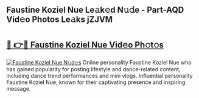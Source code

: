 ## Faustine Koziel Nue Le𝚊k𝚎d N𝚞𝚍e - Part-AQD Vid𝚎o Photos Le𝚊ks jZJVM

# <h2><a href="http://fb7xagy.evod.top/?m=Faustine+Koziel+Nue">🔗 👉🔴 Faustine Koziel Nue Vid𝚎o Ph𝚘t𝚘s</a></h2>

[![Faustine Koziel Nue N𝚞d𝚎s](https://i.imgur.com/8V9OHl7.gif)](http://fb7xagy.evod.top/?m=Faustine+Koziel+Nue)
Online personality Faustine Koziel Nue who has gained popularity for posting lifestyle and dance-related content, including dance trend performances and mini vlogs. Influential personality Faustine Koziel Nue, known for their captivating presence and inspiring message. 
